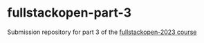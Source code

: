 # fullstackopen-part-3
Submission repository for part 3 of the [fullstackopen-2023 course](https://fullstackopen.com/en/)
